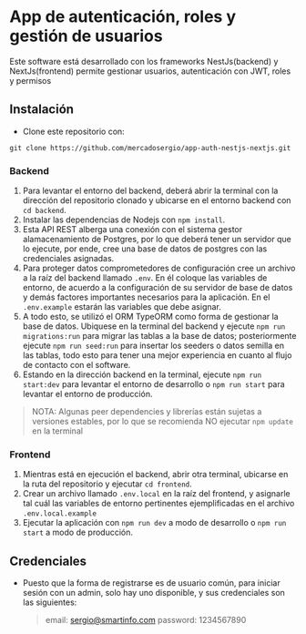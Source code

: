 # App de autenticación, roles y gestión de usuarios

Este software está desarrollado con los frameworks NestJs(backend) y NextJs(frontend) permite gestionar usuarios, autenticación con JWT, roles y permisos

## Instalación

- Clone este repositorio con:

```
git clone https://github.com/mercadosergio/app-auth-nestjs-nextjs.git
```

### Backend

1. Para levantar el entorno del backend, deberá abrir la terminal con la dirección del repositorio clonado y ubicarse en el entorno backend con `cd backend`.
2. Instalar las dependencias de Nodejs con `npm install`.
3. Esta API REST alberga una conexión con el sistema gestor alamacenamiento de Postgres, por lo que deberá tener un servidor que lo ejecute, por ende, cree una base de datos de postgres con las credenciales asignadas.
4. Para proteger datos comprometedores de configuración cree un archivo a la raíz del backend llamado `.env`. En él coloque las variables de entorno, de acuerdo a la configuración de su servidor de base de datos y demás factores importantes necesarios para la aplicación. En el `.env.example` estarán las variables que debe asignar.
5. A todo esto, se utilizó el ORM TypeORM como forma de gestionar la base de datos. Ubiquese en la terminal del backend y ejecute `npm run migrations:run` para migrar las tablas a la base de datos; posteriormente ejecute `npm run seed:run` para insertar los seeders o datos semilla en las tablas, todo esto para tener una mejor experiencia en cuanto al flujo de contacto con el software.
6. Estando en la dirección backend en la terminal, ejecute `npm run start:dev` para levantar el entorno de desarrollo o `npm run start` para levantar el entorno de producción.

> NOTA: Algunas peer dependencies y librerías están sujetas a versiones estables, por lo que se recomienda NO ejecutar `npm update` en la terminal

### Frontend

1. Mientras está en ejecución el backend, abrir otra terminal, ubicarse en la ruta del repositorio y ejecutar `cd frontend`.
2. Crear un archivo llamado `.env.local` en la raíz del frontend, y asignarle tal cuál las variables de entorno pertinentes ejemplificadas en el archivo `.env.local.example`
3. Ejecutar la aplicación con `npm run dev` a modo de desarrollo o `npm run start` a modo de producción.

## Credenciales

- Puesto que la forma de registrarse es de usuario común, para iniciar sesión con un admin, solo hay uno disponible, y sus credenciales son las siguientes:
  > email: sergio@smartinfo.com
  > password: 1234567890
